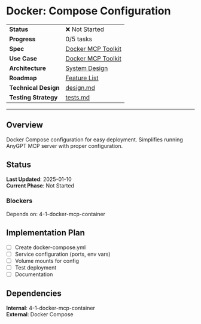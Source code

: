 # Docker: Compose Configuration

| | |
|---|---|
| **Status** | ❌ Not Started |
| **Progress** | 0/5 tasks |
| **Spec** | [Docker MCP Toolkit](../../../../products/anygpt/specs/anygpt/docker-mcp-toolkit.md) |
| **Use Case** | [Docker MCP Toolkit](../../../../products/anygpt/cases/docker-mcp-toolkit.md) |
| **Architecture** | [System Design](../../architecture.md) |
| **Roadmap** | [Feature List](../../roadmap.md) |
| **Technical Design** | [design.md](./design.md) |
| **Testing Strategy** | [tests.md](./tests.md) |

---

## Overview

Docker Compose configuration for easy deployment. Simplifies running AnyGPT MCP server with proper configuration.

## Status

**Last Updated**: 2025-01-10  
**Current Phase**: Not Started

### Blockers
Depends on: 4-1-docker-mcp-container

## Implementation Plan

- [ ] Create docker-compose.yml
- [ ] Service configuration (ports, env vars)
- [ ] Volume mounts for config
- [ ] Test deployment
- [ ] Documentation

## Dependencies

**Internal**: 4-1-docker-mcp-container  
**External**: Docker Compose

